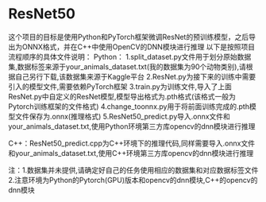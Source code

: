 # ResNet50
这个项目的目标是使用Python和PyTorch框架微调ResNet的预训练模型，之后导出为ONNX格式，并在C++中使用OpenCV的DNN模块进行推理
以下是按照项目流程顺序的具体文件说明：
Python：
1.split_dataset.py文件用于划分原始数据集,数据标签来源于your_animals_dataset.txt(我的数据集为90个动物类别),请根据自己另行下载,该数据集来源于Kaggle平台
2.ResNet.py为接下来的训练中需要引入的模型文件,需要依赖PyTorch框架
3.train.py为训练文件,导入了上面ResNet.py中自定义的ResNet模型,模型导出格式为.pth格式(该格式一般为Pytorch训练框架的文件格式)
4.change_toonnx.py用于将前面训练完成的.pth模型文件保存为.onnx(推理格式)
5.ResNet50_predict.py导入.onnx文件和your_animals_dataset.txt,使用Python环境第三方库opencv的dnn模块进行推理

C++：ResNet50_predict.cpp为C++环境下的推理代码,同样需要导入.onnx文件和your_animals_dataset.txt,使用C++环境第三方库opencv的dnn模块进行推理

注：1.数据集并未提供,请确定好自己的任务使用相应的数据集和对应数据标签文件
    2.注意环境为Python的Pytorch(GPU)版本和opencv的dnn模块,C++的opencv的dnn模块
